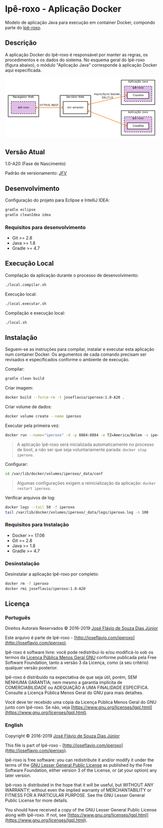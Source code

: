 # Ipê-roxo - Aplicação Docker

Modelo de aplicação Java para execução em container Docker, compondo parte do [Ipê-roxo](https://github.com/joseflaviojr/iperoxo).

## Descrição

A aplicação Docker do Ipê-roxo é responsável por manter as regras, os procedimentos e os dados do sistema. No esquema geral do Ipê-roxo (figura abaixo), o módulo "Aplicação Java" corresponde à aplicação Docker aqui especificada.

<img src="../projeto/EsquemaGeral.png">

## Versão Atual

1.0-A20 (Fase de Nascimento)

Padrão de versionamento: [JFV](http://joseflavio.com/jfv)

## Desenvolvimento

Configuração do projeto para Eclipse e IntelliJ IDEA:

```sh
gradle eclipse
gradle cleanIdea idea
```

### Requisitos para desenvolvimento

* Git >= 2.8
* Java >= 1.8
* Gradle >= 4.7

## Execução Local

Compilação da aplicação durante o processo de desenvolvimento:

```sh
./local.compilar.sh
```

Execução local:

```sh
./local.executar.sh
```

Compilação e execução local:

```sh
./local.sh
```

## Instalação

Seguem-se as instruções para compilar, instalar e executar esta aplicação num container Docker. Os argumentos de cada comando precisam ser revisados e especificados conforme o ambiente de execução.

Compilar:

```sh
gradle clean build
```

Criar imagem:

```sh
docker build --force-rm -t joseflavio/iperoxo:1.0-A20 .
```

Criar volume de dados:

```sh
docker volume create --name iperoxo
```

Executar pela primeira vez:

```sh
docker run --name="iperoxo" -d -p 8884:8884 -e TZ=America/Belem -v iperoxo:/volume --ip=x.x.x.x --net xxxxxx --restart=unless-stopped joseflavio/iperoxo:1.0-A20
```

> A aplicação Ipê-roxo será inicializada automaticamente no processo de boot, a não ser que seja voluntariamente parada: `docker stop iperoxo`.

Configurar:

```sh
cd /var/lib/docker/volumes/iperoxo/_data/conf
```

> Algumas configurações exigem a reinicialização da aplicação: `docker restart iperoxo`.

Verificar arquivos de log:

```sh
docker logs --tail 50 -f iperoxo
tail /var/lib/docker/volumes/iperoxo/_data/logs/iperoxo.log -n 100
```

### Requisitos para Instalação

* Docker >= 17.06
* Git >= 2.8
* Java >= 1.8
* Gradle >= 4.7

### Desinstalação

Desinstalar a aplicação Ipê-roxo por completo:

```sh
docker rm -f iperoxo
docker rmi joseflavio/iperoxo:1.0-A20
```

## Licença

### Português

Direitos Autorais Reservados &copy; 2016-2019 [José Flávio de Souza Dias Júnior](http://joseflavio.com)

Este arquivo é parte de Ipê-roxo - [http://joseflavio.com/iperoxo](http://joseflavio.com/iperoxo).

Ipê-roxo é software livre: você pode redistribuí-lo e/ou modificá-lo
sob os termos da [Licença Pública Menos Geral GNU](https://www.gnu.org/licenses/lgpl.html) conforme publicada pela
Free Software Foundation, tanto a versão 3 da Licença, como
(a seu critério) qualquer versão posterior.

Ipê-roxo é distribuído na expectativa de que seja útil,
porém, SEM NENHUMA GARANTIA; nem mesmo a garantia implícita de
COMERCIABILIDADE ou ADEQUAÇÃO A UMA FINALIDADE ESPECÍFICA. Consulte a
Licença Pública Menos Geral do GNU para mais detalhes.

Você deve ter recebido uma cópia da Licença Pública Menos Geral do GNU
junto com Ipê-roxo. Se não, veja [https://www.gnu.org/licenses/lgpl.html](https://www.gnu.org/licenses/lgpl.html).

### English

Copyright &copy; 2016-2019 [José Flávio de Souza Dias Júnior](http://joseflavio.com)

This file is part of Ipê-roxo - [http://joseflavio.com/iperoxo](http://joseflavio.com/iperoxo).

Ipê-roxo is free software: you can redistribute it and/or modify
it under the terms of the [GNU Lesser General Public License](https://www.gnu.org/licenses/lgpl.html) as published by
the Free Software Foundation, either version 3 of the License, or
(at your option) any later version.

Ipê-roxo is distributed in the hope that it will be useful,
but WITHOUT ANY WARRANTY; without even the implied warranty of
MERCHANTABILITY or FITNESS FOR A PARTICULAR PURPOSE. See the
GNU Lesser General Public License for more details.

You should have received a copy of the GNU Lesser General Public License
along with Ipê-roxo. If not, see [https://www.gnu.org/licenses/lgpl.html](https://www.gnu.org/licenses/lgpl.html).
